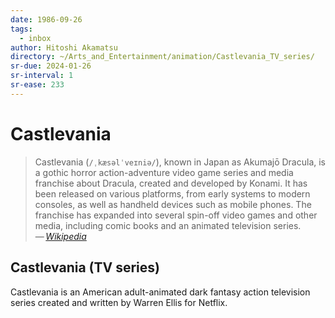 ```yaml
---
date: 1986-09-26
tags:
  - inbox
author: Hitoshi Akamatsu
directory: ~/Arts_and_Entertainment/animation/Castlevania_TV_series/
sr-due: 2024-01-26
sr-interval: 1
sr-ease: 233
---
```


# Castlevania

> Castlevania (`/ˌkæsəlˈveɪniə/`), known in Japan as Akumajō Dracula, is a gothic
> horror action-adventure video game series and media franchise about Dracula,
> created and developed by Konami. It has been released on various platforms,
> from early systems to modern consoles, as well as handheld devices such as
> mobile phones. The franchise has expanded into several spin-off video games
> and other media, including comic books and an animated television series.\
> — <cite>[Wikipedia](https://en.wikipedia.org/wiki/Castlevania)</cite>

## Castlevania (TV series)

Castlevania is an American adult-animated dark fantasy action television series
created and written by Warren Ellis for Netflix.
